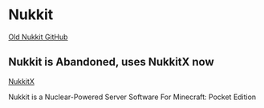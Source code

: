 # Nukkit

[Old Nukkit GitHub](https://github.com/Nukkit/Nukkit)

## Nukkit is Abandoned, uses NukkitX now

[NukkitX](https://github.com/CloudburstMC/Nukkit)

Nukkit is a Nuclear-Powered Server Software For Minecraft: Pocket Edition

